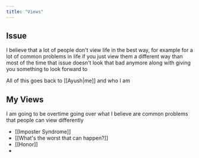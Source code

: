 ```yaml
---
title: "Views"
---
```

## Issue
I believe that a lot of people don't view life in the best way, for example for a lot of common problems in life if you just view them a different way than most of the time that issue doesn't look that bad anymore along with giving you something to look forward to

All of this goes back to [[Ayush|me]] and who I am
## My Views
I am going to be overtime going over what I believe are common problems that people can view differently

- [[Imposter Syndrome]]
- [[What's the worst that can happen?]]
- [[Honor]]
- 
